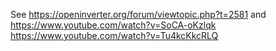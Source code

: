 See https://openinverter.org/forum/viewtopic.php?t=2581
and
https://www.youtube.com/watch?v=SoCA-oKzlqk
https://www.youtube.com/watch?v=Tu4kcKkcRLQ
